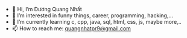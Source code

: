 - 👋 Hi, I’m Dương Quang Nhất
- 👀 I’m interested in funny things, career, programming, hacking,...
- 🌱 I’m currently learning c, cpp, java, sql, html, css, js, maybe more,..
- 📫 How to reach me: quangnhatpr9@gmail.com


<!---
luckyboyheoby/luckyboyheoby is a ✨ special ✨ repository because its `README.md` (this file) appears on your GitHub profile.
You can click the Preview link to take a look at your changes.
--->
